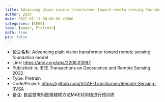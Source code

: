 ```yaml
---
title: Advancing plain vision transformer toward remote sensing foundation model
author: Zack
date: 2022-07-11 00:00:00 +0800
categories: [IEEE]
tags: [paper, Pretrain]
math: true
pin: false
---
```

- 论文名称: Advancing plain vision transformer toward remote sensing foundation model
- Link: https://arxiv.org/abs/2208.03987
- Published in: IEEE Transactions on Geoscience and Remote Sensing 2022
- Type: Pretrain
- Code/Project: https://github.com/ViTAE-Transformer/Remote-Sensing-RVSA
- 备注: 自监督掩码图像建模方法MAE对网络进行预训练
